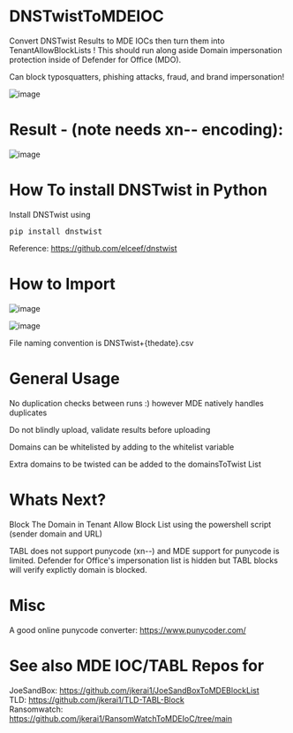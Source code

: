 # DNSTwistToMDEIOC
Convert DNSTwist Results to MDE IOCs then turn them into TenantAllowBlockLists ! This should run along aside Domain impersonation protection inside of Defender for Office (MDO). 

Can block typosquatters, phishing attacks, fraud, and brand impersonation!

![image](https://github.com/jkerai1/DNSTwistToMDEIOC/assets/55988027/d6c1f7f2-c72b-4b60-8519-8df07d3dc049)


# Result - (note needs xn-- encoding):  
![image](https://github.com/jkerai1/DNSTwistToMDEIOC/assets/55988027/f3df970e-cda3-4fa4-b921-bb44127ecd7b)

# How To install DNSTwist in Python  

Install DNSTwist using
<pre>
pip install dnstwist
</pre>
Reference: https://github.com/elceef/dnstwist

# How to Import  
![image](https://user-images.githubusercontent.com/55988027/279781043-db91bef8-7537-4aa8-afe2-e28eb6163717.png)

![image](https://github.com/jkerai1/DNSTwistToMDEIOC/assets/55988027/d889ad6a-dba2-481d-b8ab-cada3eb33f7e)


File naming convention is DNSTwist+{thedate}.csv

# General Usage  

No duplication checks between runs :) however MDE natively handles duplicates

Do not blindly upload, validate results before uploading  

Domains can be whitelisted by adding to the whitelist variable  

Extra domains to be twisted can be added to the domainsToTwist List  

# Whats Next?  

Block The Domain in Tenant Allow Block List using the powershell script (sender domain and URL)

TABL does not support punycode (xn--) and MDE support for punycode is limited. Defender for Office's impersonation list is hidden but TABL blocks will verify explictly domain is blocked.    

# Misc  
A good online punycode converter: https://www.punycoder.com/


# See also MDE IOC/TABL Repos for 
JoeSandBox: https://github.com/jkerai1/JoeSandBoxToMDEBlockList   
TLD: https://github.com/jkerai1/TLD-TABL-Block  
Ransomwatch: https://github.com/jkerai1/RansomWatchToMDEIoC/tree/main
